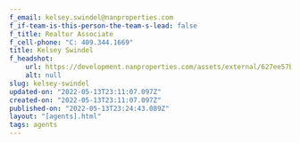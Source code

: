 ```yaml
---
f_email: kelsey.swindel@nanproperties.com
f_if-team-is-this-person-the-team-s-lead: false
f_title: Realtor Associate
f_cell-phone: "C: 409.344.1669"
title: Kelsey Swindel
f_headshot:
    url: https://development.nanproperties.com/assets/external/627ee57ba9508429019b53a7_kelsey20swindel-1.jpeg
    alt: null
slug: kelsey-swindel
updated-on: "2022-05-13T23:11:07.097Z"
created-on: "2022-05-13T23:11:07.097Z"
published-on: "2022-05-13T23:24:43.089Z"
layout: "[agents].html"
tags: agents
---
```

